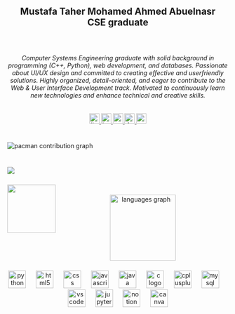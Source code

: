 <h2 align="center">Mustafa Taher Mohamed Ahmed Abuelnasr<br>CSE graduate</h2>

###

<br clear="both">

<h6 align="center">Computer Systems Engineering graduate with solid background in programming (C++, Python), web development, and databases. Passionate about UI/UX design and committed to creating effective and userfriendly solutions. Highly organized, detail-oriented, and eager to contribute to the Web & User Interface Development track. Motivated to continuously learn new technologies and enhance technical and creative skills.</h6>

###

<div align="center">
  <a href="https://www.linkedin.com/in/mustafa-taher-abuelnasr/" target="_blank">
    <img src="https://img.shields.io/static/v1?message=LinkedIn/mustafa-taher-abuelnasr&logo=linkedin&label=&color=0077B5&logoColor=&labelColor=&style=flat" height="23" alt="linkedin logo"  />
  </a>
  <a href="https://www.behance.net/mustafataher3" target="_blank">
    <img src="https://img.shields.io/static/v1?message=mustafataher3&logo=behance&label=&color=1769ff&logoColor=white&labelColor=&style=flat" height="23" alt="behance logo"  />
  </a>
  <a href="mailto:mustafataheer47@gmail.com" target="_blank">
    <img src="https://img.shields.io/static/v1?message=mustafataheer47&logo=gmail&label=&color=D14836&logoColor=white&labelColor=&style=flat" height="23" alt="gmail logo"  />
  </a>
  <a href="https://www.facebook.com/M.Taher47" target="_blank">
    <img src="https://img.shields.io/static/v1?message=/M.Taher47&logo=facebook&label=&color=1877F2&logoColor=white&labelColor=&style=flat" height="23" alt="facebook logo"  />
  </a>
  <a href="https://wa.me/+201142721234" target="_blank">
    <img src="https://img.shields.io/static/v1?message=+201142721234&logo=whatsapp&label=&color=25D366&logoColor=white&labelColor=&style=flat" height="23" alt="whatsapp logo"  />
  </a>
</div>

###

<br clear="both">

<picture>
  <source media="(prefers-color-scheme: dark)" srcset="https://raw.githubusercontent.com/MT-47/MT-47/output/pacman-contribution-graph-dark.svg">
  <source media="(prefers-color-scheme: light)" srcset="https://raw.githubusercontent.com/MT-47/MT-47/output/pacman-contribution-graph.svg">
  <img alt="pacman contribution graph" src="https://raw.githubusercontent.com/MT-47/MT-47/output/pacman-contribution-graph.svg">
</picture>

###

<br clear="both">

<img align="left" src="https://visitor-badge.laobi.icu/badge?page_id=MT-47.MT-47&left_text=profile%20visitors"  />

###

<br clear="both">

<img align="left" height="110" src="https://media4.giphy.com/media/v1.Y2lkPTc5MGI3NjExeGZ4ZzN5Z25kMmowYjQ4NjRmZWVlNm1iOW16YmgxaWhnbTE1b2t1MiZlcD12MV9pbnRlcm5hbF9naWZfYnlfaWQmY3Q9Zw/S9d8XB557e8phGLBVS/giphy.gif"  />

###

<div align="center">
  <img src="https://github-readme-stats.vercel.app/api/top-langs?username=MT-47&locale=en&hide_title=true&layout=compact&card_width=320&langs_count=8&theme=github_dark&hide_border=true&order=2" height="150" alt="languages graph"  />
</div>

###

<div align="center">
  <img src="https://cdn.jsdelivr.net/gh/devicons/devicon/icons/python/python-original-wordmark.svg" height="40" alt="python logo"  />
  <img width="15" />
  <img src="https://cdn.jsdelivr.net/gh/devicons/devicon/icons/html5/html5-plain-wordmark.svg" height="40" alt="html5 logo"  />
  <img width="15" />
  <img src="https://cdn.jsdelivr.net/gh/devicons/devicon/icons/css3/css3-plain-wordmark.svg" height="40" alt="css logo"  />
  <img width="15" />
  <img src="https://cdn.jsdelivr.net/gh/devicons/devicon/icons/javascript/javascript-plain.svg" height="40" alt="javascript logo"  />
  <img width="15" />
  <img src="https://cdn.jsdelivr.net/gh/devicons/devicon/icons/java/java-original-wordmark.svg" height="40" alt="java logo"  />
  <img width="15" />
  <img src="https://cdn.jsdelivr.net/gh/devicons/devicon/icons/c/c-original.svg" height="40" alt="c logo"  />
  <img width="15" />
  <img src="https://cdn.jsdelivr.net/gh/devicons/devicon/icons/cplusplus/cplusplus-original.svg" height="40" alt="cplusplus logo"  />
  <img width="15" />
  <img src="https://cdn.jsdelivr.net/gh/devicons/devicon/icons/mysql/mysql-original-wordmark.svg" height="40" alt="mysql logo"  />
  <img width="15" />
  <img src="https://cdn.jsdelivr.net/gh/devicons/devicon/icons/vscode/vscode-original-wordmark.svg" height="40" alt="vscode logo"  />
  <img width="15" />
  <img src="https://cdn.jsdelivr.net/gh/devicons/devicon/icons/jupyter/jupyter-original-wordmark.svg" height="40" alt="jupyter logo"  />
  <img width="15" />
  <img src="https://cdn.jsdelivr.net/gh/devicons/devicon/icons/notion/notion-original.svg" height="40" alt="notion logo"  />
  <img width="15" />
  <img src="https://cdn.jsdelivr.net/gh/devicons/devicon/icons/canva/canva-original.svg" height="40" alt="canva logo"  />
</div>

###

